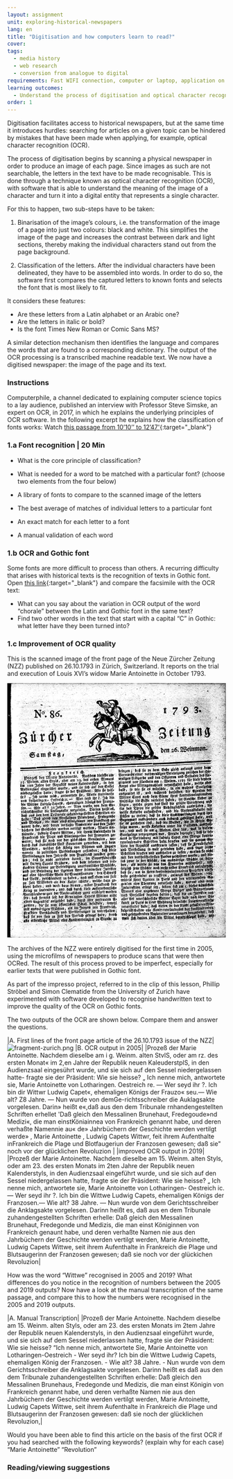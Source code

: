 ```yaml
---
layout: assignment
unit: exploring-historical-newspapers
lang: en
title: "Digitisation and how computers learn to read?"
cover:
tags:
  - media history
  - web research
  - conversion from analogue to digital
requirements: Fast WIFI connection, computer or laptop, application on laptop or computer to view video,
learning outcomes:
  - Understand the process of digitisation and optical character recognition 
order: 1
---
```


Digitisation facilitates access to historical newspapers, but at the same time it introduces hurdles: searching for articles on a given topic can be hindered by mistakes that have been made when applying, for example, optical character recognition (OCR).

The process of digitisation begins by scanning a physical newspaper in order to produce an image of each page. Since images as such are not searchable, the letters in the text have to be made recognisable. This is done through a technique known as optical character recognition (OCR), with software that is able to understand the meaning of the image of a character and turn it into a digital entity that represents a single character. 

For this to happen, two sub-steps have to be taken:   

1. Binarisation of the image’s colours, i.e. the transformation of the image of a page into just two colours: black and white. This simplifies the image of the page and increases the contrast between dark and light sections, thereby making the individual characters stand out from the page background. 

2. Classification of the letters. After the individual characters have been delineated, they have to be assembled into words. In order to do so, the software first compares the captured letters to known fonts and selects the font that is most likely to fit.

It considers these features:  
- Are these letters from a Latin alphabet or an Arabic one? 
- Are the letters in italic or bold? 
- Is the font Times New Roman or Comic Sans MS? 

A similar detection mechanism then identifies the language and compares the words that are found to a corresponding dictionary. The output of the OCR processing is a transcribed machine readable text. We now have a digitised newspaper: the image of the page and its text.


<!-- more -->

<!-- briefing-student -->

### Instructions
<!-- section-contents -->

Computerphile, a channel dedicated to explaining computer science topics to a lay audience, published an interview with Professor Steve Simske, an expert on OCR, in 2017, in which he explains the underlying principles of OCR software. In the following excerpt he explains how the classification of fonts works:
Watch [this passage from 10’10’’ to 12’47'](https://youtu.be/ZNrteLp_SvY?t=610){:target="_blank"}

<!-- section -->

### 1.a Font recognition  | 20 Min
<!-- section-contents -->

- What is the core principle of classification? 
- What is needed for a word to be matched with a particular font? (choose two elements from the four below)

- A library of fonts to compare to the scanned image of the letters  
- The best average of matches of individual letters to a particular font
- An exact match for each letter to a font 
- A manual validation of each word

<!-- section -->

### 1.b OCR and Gothic font
<!-- section-contents -->

Some fonts are more difficult to process than others. A recurring difficulty that arises with historical texts is the recognition of texts in Gothic font. 
Open [this link](http://www.eluxemburgensia.lu/BnlViewer/view/index.html?lang=fr#panel:pa|issue:1160880|article:DTL31){:target="_blank"} and compare the facsimile with the OCR text: 

- What can you say about the variation in OCR output of the word “chorale” between the Latin and Gothic font in the same text?
- Find two other words in the text that start with a capital “C” in Gothic: what letter have they been turned into? 

<!-- section -->

### 1.c Improvement of OCR quality
<!-- section-contents -->

This is the scanned image of the front page of the Neue Zürcher Zeitung (NZZ) published on 26.10.1793 in Zürich, Switzerland. It reports on the trial and execution of Louis XVI’s widow Marie Antoinette in October 1793.

![zurich-newspaper.png](../../assets/images/zurich.png)

The archives of the NZZ were entirely digitised for the first time in 2005, using the microfilms of newspapers to produce scans that were then OCRed. The result of this process proved to be imperfect, especially for earlier texts that were published in Gothic font.

As part of the impresso project, referred to in the clip of this lesson, Phillip Ströbel and Simon Clematide from the University of Zurich have experimented with software developed to recognise handwritten text to improve the quality of the OCR on Gothic fonts. 

The two outputs of the OCR are shown below. Compare them and answer the questions. 

|A. First lines of the front page article of the 26.10.1793 issue of the NZZ|
![fragment-zurich.png](../../assets/images/fragment.zurich.png)
|B. OCR output in 2005|
|Prozeß der Marie Antoinette. Nachdem dieselbe am i g. Weinm. alten StvlS, oder am rz. des ersten Monat« im 2,en Jahre der Republik neuen KaleuderstplS, in den Audienzsaal eingesührt wurde, und sie sich auf den Sessel niedergelassen hatte- fragte sie der Präsident: Wie sie heisse? „ Ich nenne mich, antwortete sie, Marie Antoinette von Lotharingen. Oestreich re. — Wer seyd ihr ?. Ich bin dir Wittwr Ludwig Capet«, ehemaligen Königs der Frauzo« seu.— Wie alt? Z8 Jahre. — Nun wurde von demGe-richtsschreiber die Auklagsakte vorgelesen. Darin» heißt e«,daß aus den dem Tribunale rnhandengestellten Schriften erhellet 'Daß gleich den Messalinen Brunehaut, Fredegoude»nd Medizi«, die man einstKöniainnea von Frankreich genannt habe, und deren verhaßte Namennie au« de» Jahrbüchern der Geschichte werden vertilgt werde» , Marie Antoinette , Ludwig Capets Wittwr, feit ihrem Aufenthalte inFrankreich die Plage und Blotfaugeriun der Franzosen gewesen; daß sie" noch vor der glücklichen Revoluzion |
|improved OCR output in 2019|
|Prozeß der Marie Antoinette. Nachdem dieselbe am 15. Weinm. alten Styls, oder am 23. des ersten Monats im 2ten Jahre der Republik neuen Kalenderstyls, in den Audienzsaal eingeführt wurde, und sie sich auf den Sessel niedergelassen hatte, fragte sie der Präsident: Wie sie heisse? „ Ich nenne mich, antwortete sie, Marie Antoinette von Lotharingen- Oestreich ic. — Wer seyd ihr ?. Ich bin die Wittwe Ludwig Capets, ehemaligen Königs der Franzosen.— Wie alt? 38 Jahre. — Nun wurde von dem Gerichtsschreiber die Anklagsakte vorgelesen. Darinn heißt es, daß aus en dem Tribunale zuhandengestellten Schriften erhelle: Daß gleich den Messalinen Brunehaut, Fredegonde und Medizis, die man einst Königinnen von Frankreich genaunt habe, und deren verhaßte Namen nie aus den Jahrbüchern der Geschichte werden vertilgt werden, Marie Antoinette, Ludwig Capets Wittwe, seit ihrem Aufenthalte in Frankreich die Plage und Blutsaugerinn der Franzosen gewesen; daß sie noch vor der glückichen Revoluzion|

How was the word “Wittwe” recognised in 2005 and 2019? 
What differences do you notice in the recognition of numbers between the 2005 and 2019 outputs?
Now have a look at the manual transcription of the same passage, and compare this to how the numbers were recognised in the 2005 and 2019 outputs.

|A. Manual Transcription|
|Prozeß der Marie Antoinette. Nachdem dieselbe am 15. Weinm. alten Styls, oder am 23. des ersten Monats im 2tem Jahre der Republik neuen Kalenderstyls, in den Audienzsaal eingeführt wurde, und sie sich auf dem Sessel niederlassen hatte, fragte sie der Präsident: Wie sie heisse? “Ich nenne mich, antwortete Sie, Marie Antoinette von Lotharingen-Oestreich - Wer seyd ihr? Ich bin die Wittwe Ludwig Capets, ehemaligen König der Franzosen. - Wie alt? 38 Jahre. - Nun wurde von dem Gerichtsschreiber die Anklagsakte vorgelesen. Darinn heißt es daß aus den dem Tribunale zuhandengestellten Schriften erhelle: Daß gleich den Messalinen Brunehaus, Fredegonde und Medizis, die man einst Königin von Frankreich genannt habe, und deren verhaßte Namen nie aus den Jahrbüchern der Geschichte werden vertilgt werden, Marie Antoinette, Ludwig Capets Wittwe, seit ihrem Aufenthalte in Frankreich die Plage und Blutsaugerinn der Franzosen gewesen: daß sie noch der glücklichen Revoluzion,|

Would you have been able to find this article on the basis of the first OCR if you had searched with the following keywords? (explain why for each case)
“Marie Antoinette”
“Revolution”

<!-- section -->







### Reading/viewing suggestions
<!-- section-contents -->

<!-- briefing-teacher --> 






